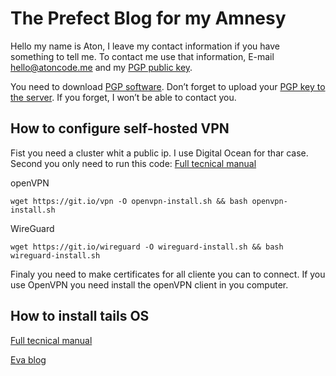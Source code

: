# The Prefect Blog for my Amnesy

 Hello my name is Aton, I leave my contact information if you have something to tell me. To contact me use that information, E-mail [hello@atoncode.me](malito:hello@atoncode.me) and my [PGP public key](https://keys.openpgp.org/vks/v1/by-fingerprint/49F337B366F80FD62B262DBB4A271F4D41A446F1).<br>

You need to download [PGP software](https://openpgp.org).
Don’t forget to upload your [PGP key to the server](https://keys.openpgp.org). If you forget, I won’t be able to contact you.

## How to configure self-hosted VPN

Fist you need a cluster whit a public ip. I use Digital Ocean for thar case. <br>
Second you only need to run this code:
[Full tecnical manual](https://github.com/Nyr/openvpn-install)

openVPN
```
wget https://git.io/vpn -O openvpn-install.sh && bash openvpn-install.sh
```
WireGuard
```
wget https://git.io/wireguard -O wireguard-install.sh && bash wireguard-install.sh

```
Finaly you need to make certificates for all cliente you can to connect. If you use OpenVPN you need install
the openVPN client in you computer.

## How to install tails OS

[Full tecnical manual](https://github.com/sunknudsen/privacy-guides/tree/master/how-to-configure-self-hosted-vpn-kill-switch-using-pf-firewall-on-macos)


[Eva blog](./Eva.html)